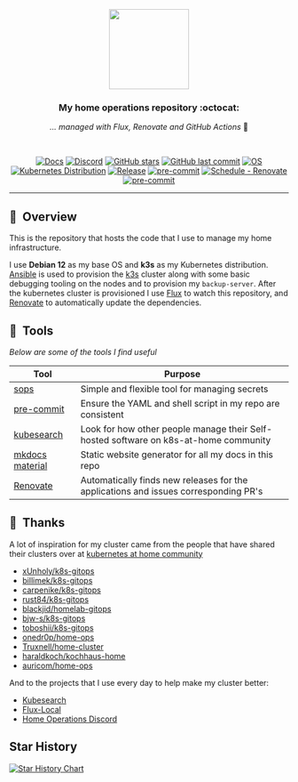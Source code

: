 <div align="center">

<img src="https://camo.githubusercontent.com/5b298bf6b0596795602bd771c5bddbb963e83e0f/68747470733a2f2f692e696d6775722e636f6d2f7031527a586a512e706e67" align="center" width="144px" height="144px"/>

### My home operations repository :octocat:

_... managed with Flux, Renovate and GitHub Actions_ :robot:

</div>

<br/>

<div align="center">

[![Docs](https://img.shields.io/static/v1.svg?color=009688&labelColor=555555&logoColor=ffffff&style=for-the-badge&label=Homelab&message=Docs&logo=readthedocs)](https://rafaribe.github.io/home-ops/ "Documentation for this repository.")
[![Discord](https://img.shields.io/discord/673534664354430999?color=7289da&label=DISCORD&style=for-the-badge&logo=discord)](https://discord.gg/sTMX7Vh "k8s at home Discord Community")
[![GitHub stars](https://img.shields.io/github/stars/rafaribe/home-ops?color=green&style=for-the-badge)](https://github.com/rafaribe/home-ops/stargazers "This repo star count")
[![GitHub last commit](https://img.shields.io/github/last-commit/rafaribe/home-ops?color=purple&style=for-the-badge)](https://github.com/rafaribe/home-ops/commits/main "Commit History")
[![OS](https://img.shields.io/badge/Ubuntu-22.04-important?style=for-the-badge&logo=ubuntu)](https://releases.ubuntu.com/22.04/ "Ubuntu 22.04 Jelly")
[![Kubernetes Distribution](https://img.shields.io/badge/Kubernetes-k3s-informational?style=for-the-badge&logo=kubernetes)](https://k3s.io/ "k3s")
[![Release](https://img.shields.io/github/v/release/rafaribe/home-ops?style=for-the-badge&logo=semanticrelease)](https://github.com/rafaribe/home-ops/releases "Repo releases")
[![pre-commit](https://img.shields.io/badge/pre--commit-enabled-brightgreen?logo=pre-commit&logoColor=white&style=for-the-badge&logo-pre-commit)](https://github.com/pre-commit/pre-commit "Precommit status")
[![Schedule - Renovate](https://img.shields.io/github/actions/workflow/status/rafaribe/home-ops/schedule-renovate.yaml?label=Renovate&logo=renovatebot&style=for-the-badge&branch=main)](https://github.com/Truxnell/home-cluster/actions/workflows/schedule-renovate.yaml)
[![pre-commit](https://img.shields.io/badge/pre--commit-enabled-brightgreen?logo=pre-commit&logoColor=white&style=for-the-badge&logo-pre-commit)](https://github.com/pre-commit/pre-commit "Precommit status")
</div>

---

## :book:&nbsp; Overview

This is the repository that hosts the code that I use to manage my home infrastructure.

I use **Debian 12**  as my base OS and **k3s** as my Kubernetes distribution. [Ansible](https://www.ansible.com/) is used to provision the [k3s](https://k3s.io) cluster along with some basic debugging tooling on the nodes and to provision my `backup-server`.
After the kubernetes cluster is provisioned I use [Flux](https://fluxcd.io/) to watch this repository, and [Renovate](https://renovate.io/) to automatically update the dependencies.

## :wrench:&nbsp; Tools

_Below are some of the tools I find useful_

| Tool                                                            | Purpose                                                                              |
|-----------------------------------------------------------------|--------------------------------------------------------------------------------------|
| [sops](https://github.com/mozilla/sops)                         | Simple and flexible tool for managing secrets                                        |
| [pre-commit](https://github.com/pre-commit/pre-commit)          | Ensure the YAML and shell script in my repo are consistent                           |
| [kubesearch](https://kubesearch.dev/)                           | Look for how other people manage their Self-hosted software on k8s-at-home community |
| [mkdocs material](https://squidfunk.github.io/mkdocs-material/) | Static website generator for all my docs in this repo                                |
| [Renovate](https://docs.renovatebot.com/)                       | Automatically finds new releases for the applications and issues corresponding PR's  |


## :handshake:&nbsp; Thanks

A lot of inspiration for my cluster came from the people that have shared their clusters over at [kubernetes at home community](https://github.com/k8s-at-home)

- [xUnholy/k8s-gitops](https://github.com/xUnholy/k8s-gitops)
- [billimek/k8s-gitops](https://github.com/billimek/k8s-gitops)
- [carpenike/k8s-gitops](https://github.com/carpenike/k8s-gitops)
- [rust84/k8s-gitops](https://github.com/rust84/k8s-gitops)
- [blackjid/homelab-gitops](https://github.com/blackjid/homelab-gitops)
- [bjw-s/k8s-gitops](https://github.com/bjw-s/k8s-gitops)
- [toboshii/k8s-gitops](https://github.com/toboshii/k8s-gitops)
- [onedr0p/home-ops](https://github.com/onedr0p/home-ops)
- [Truxnell/home-cluster](https://github.com/Truxnell/home-cluster)
- [haraldkoch/kochhaus-home](https://github.com/haraldkoch/kochhaus-home)
- [auricom/home-ops](https://github.com/auricom/home-ops)

And to the projects that I use every day to help make my cluster better:

- [Kubesearch](https://kubesearch.dev/)
- [Flux-Local](https://github.com/allenporter/flux-local)
- [Home Operations Discord](https://discord.gg/qBnQsM3y)

## Star History

[![Star History Chart](https://api.star-history.com/svg?repos=rafaribe/home-ops&type=Date)](https://star-history.com/#rafaribe/home-ops&Date)
